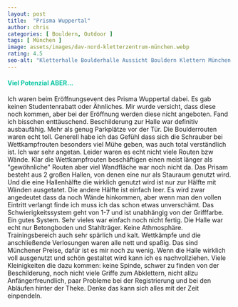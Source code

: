```yaml
---
layout: post
title:  "Prisma Wuppertal"
author: chris
categories: [ Bouldern, Outdoor ]
tags: [ München ]
image: assets/images/dav-nord-kletterzentrum-münchen.webp
rating: 4.5
seo-alt: "Kletterhalle Boulderhalle Aussicht Bouldern Klettern München DAV Nord Wettkampf Cafe"
---
```


#### <span style="color:#00c5a1">Viel Potenzial ABER...</span>

Ich waren beim Eröffnungsevent des Prisma Wuppertal dabei. Es gab keinen Studentenrabatt oder Ähnliches. Mir wurde versicht, dass diese noch kommen, aber bei der Eröffnung werden diese nicht angeboten. Fand ich bisschen enttäuschend.
Beschilderung zur Halle war definitiv ausbaufähig. Mehr als genug Parkplätze vor der Tür.
Die Boulderrouten waren echt toll. Generell habe ich das Gefühl dass sich die Schrauber bei Wettkampfrouten besonders viel Mühe geben, was auch total verständlich ist. Ich war sehr angetan. Leider waren es echt nicht viele Routen bzw Wände. Klar die Wettkampfrouten beschäftigen einen meist länger als "gewöhnliche" Routen aber viel Wandfläche war noch nicht da. Das Prisam besteht aus 2 großen Hallen, von denen eine nur als Stauraum genutzt wird. Und die eine Hallenhälfte die wirklich genutzt wird ist nur zur Hälfte mit Wänden ausgetatet. Die andere Hälfte ist einfach leer. Es wird zwar angedeutet dass da noch Wände hinkommen, aber wenn man den vollen Eintritt verlangt finde ich muss ich das schon etwas unverschämt.
Das Schwierigkeitssystem geht von 1-7 und ist unabhängig von der Grifffarbe. Ein gutes System.
Sehr vieles war einfach noch nicht fertig. Die Halle war echt nur Betongboden und Stahlträger. Keine Athmosphäre. Trainingsbereich auch sehr spärlich und kalt. 
Wettkämpfe und die anschließende Verlosungen waren alle nett und spaßig. 
Das sind Münchener Preise, dafür ist es mir noch zu wenig. Wenn die Halle wirklich voll ausgenutzt und schön gestaltet wird kann ich es nachvollziehen.
Viele Kleinigkeiten die dazu kommen: keine Spinde, schwer zu finden von der Beschilderung, noch nicht viele Griffe zum Abklettern, nicht allzu Anfängerfreundlich, paar Probleme bei der Registrierung und bei den Abläufen hinter der Theke. Denke das kann sich alles mit der Zeit einpendeln. 
